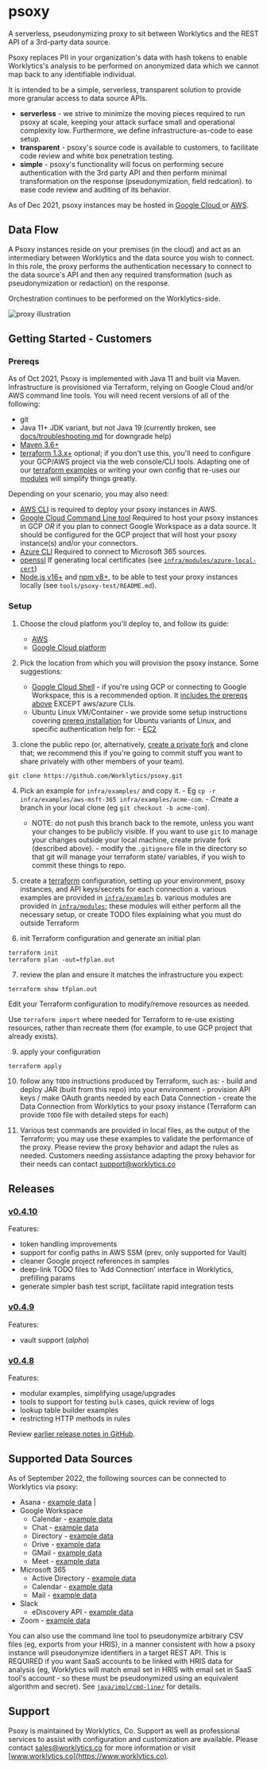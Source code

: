 # psoxy
A serverless, pseudonymizing proxy to sit between Worklytics and the REST API of a 3rd-party data
source.

Psoxy replaces PII in your organization's data with hash tokens to enable Worklytics's analysis to
be performed on anonymized data which we cannot map back to any identifiable individual.

It is intended to be a simple, serverless, transparent solution to provide more granular access to
data source APIs.
  - **serverless** - we strive to minimize the moving pieces required to run psoxy at scale, keeping
     your attack surface small and operational complexity low. Furthermore, we define
     infrastructure-as-code to ease setup.
  - **transparent** - psoxy's source code is available to customers, to facilitate code review
     and white box penetration testing.
  - **simple** - psoxy's functionality will focus on performing secure authentication with the 3rd
     party API and then perform minimal transformation on the response (pseudonymization, field
     redcation). to ease code review and auditing of its behavior.

As of Dec 2021, psoxy instances may be hosted in [Google Cloud ](docs/gcp/development.md) or
[AWS](docs/aws/getting-started.md).

## Data Flow

A Psoxy instances reside on your premises (in the cloud) and act as an intermediary between
Worklytics and the data source you wish to connect.  In this role, the proxy performs the
authentication necessary to connect to the data source's API and then any required transformation
(such as pseudonymization or redaction) on the response.

Orchestration continues to be performed on the Worklytics-side.

![proxy illustration](docs/proxy-illustration.jpg)

## Getting Started - Customers

### Prereqs
As of Oct 2021, Psoxy is implemented with Java 11 and built via Maven. Infrastructure is provisioned
via Terraform, relying on Google Cloud and/or AWS command line tools.  You will need recent
versions of all of the following:

  - git
  - Java 11+ JDK variant, but not Java 19 (currently broken, see [docs/troubleshooting.md](docs/troubleshooting.md) for downgrade help)
  - [Maven 3.6+](https://maven.apache.org/docs/history.html)
  - [terraform 1.3.x+](https://www.terraform.io/) optional; if you don't use this, you'll need to
    configure your GCP/AWS project via the web console/CLI tools. Adapting one of our
    [terraform examples](infra/examples) or writing your own config that re-uses our
    [modules](infra/modules) will simplify things greatly.

Depending on your scenario, you may also need:
  - [AWS CLI](https://docs.aws.amazon.com/cli/latest/userguide/getting-started-install.html) is
    required to deploy your psoxy instances in AWS.
  - [Google Cloud Command Line tool](https://cloud.google.com/sdk/docs/install) Required to host
    your psoxy instances in GCP *OR* if you plan to connect Google Workspace as a data source. It
    should be configured for the GCP project that will host your psoxy instance(s) and/or your
    connectors.
  - [Azure CLI](https://docs.microsoft.com/en-us/cli/azure/install-azure-cli) Required to connect to
    Microsoft 365 sources.
  - [openssl](https://www.openssl.org/) If generating local certificates (see
    [`infra/modules/azure-local-cert`](infra/modules/azuread-local-cert))
  - [Node.js v16+](https://nodejs.org/en/) and [npm v8+](https://www.npmjs.com/package/npm), to be
    able to test your proxy instances locally (see `tools/psoxy-test/README.md`).

### Setup

  1. Choose the cloud platform you'll deploy to, and follow its guide:
       - [AWS](docs/aws/getting-started.md)
       - [Google Cloud platform](docs/gcp/getting-started.md)

  2. Pick the location from which you will provision the psoxy instance. Some suggestions:

     - [Google Cloud Shell](https://cloud.google.com/shell/) - if you're using GCP or connecting to
       Google Workspace, this is a recommended option. It [includes the prereqs above](https://cloud.google.com/shell/docs/how-cloud-shell-works#tools) EXCEPT aws/azure CLIs.
     - Ubuntu Linux VM/Container - we provide some setup instructions covering [prereq installation](docs/prereqs-ubuntu.md)
       for Ubuntu variants of Linux, and specific authentication help for:
            - [EC2](docs/aws/getting-started.md)

  3. clone the public repo (or, alternatively, [create a private fork](docs/private-fork.md) and
     clone that; we recommend this if you're going to commit stuff you want to share privately with
     other members of your team).
```shell
git clone https://github.com/Worklytics/psoxy.git
```

  4. Pick an example for `infra/examples/` and copy it.
    - Eg `cp -r infra/examples/aws-msft-365 infra/examples/acme-com`.
    - Create a branch in your local clone (eg `git checkout -b acme-com`).
        - NOTE: do not push this branch back to the remote, unless you want your changes to be
          publicly visible. If you want to use `git` to manage your changes outside your local
          machine, create private fork (described above).
    - modify the `.gitignore` file in the directory so that git will manage your terraform state/
      variables, if you wish to commit these things to repo.

  5. create a [terraform](https://www.terraform.io/) configuration, setting up your environment,
     psoxy instances, and API keys/secrets for each connection
     a. various examples are provided in [`infra/examples`](/infra/examples)
     b. various modules are provided in [`infra/modules`](/infra/modules); these modules will either
        perform all the necessary setup, or create TODO files explaining what you must do outside
        Terraform

  6. init Terraform configuration and generate an initial plan
```shell
terraform init
terraform plan -out=tfplan.out
```

  7. review the plan and ensure it matches the infrastructure you expect:
```shell
terraform show tfplan.out
```

Edit your Terraform configuration to modify/remove resources as needed.

Use `terraform import` where needed for Terraform to re-use existing resources, rather than
recreate them (for example, to use GCP project that already exists).

  9. apply your configuration
```shell
terraform apply
```

  10. follow any `TODO` instructions produced by Terraform, such as:
     - build and deploy JAR (built from this repo) into your environment
     - provision API keys / make OAuth grants needed by each Data Connection
     - create the Data Connection from Worklytics to your psoxy instance (Terraform can provide
       `TODO` file with detailed steps for each)

  11. Various test commands are provided in local files, as the output of the Terraform; you may use
     these examples to validate the performance of the proxy. Please review the proxy behavior and
     adapt the rules as needed. Customers needing assistance adapting the proxy behavior for their
     needs can contact support@worklytics.co

## Releases

### [v0.4.10](https://github.com/Worklytics/psoxy/releases/tag/v0.4.10)
Features:
  - token handling improvements
  - support for config paths in AWS SSM (prev, only supported for Vault)
  - cleaner Google project references in samples
  - deep-link TODO files to 'Add Connection' interface in Worklytics, prefilling params
  - generate simpler bash test script, facilitate rapid integration tests


### [v0.4.9](https://github.com/Worklytics/psoxy/releases/tag/v0.4.9)

Features:
  - vault support (_alpha_)

### [v0.4.8](https://github.com/Worklytics/psoxy/releases/tag/v0.4.8)

Features:
 - modular examples, simplifying usage/upgrades
 - tools to support for testing `bulk` cases, quick review of logs
 - lookup table builder examples
 - restricting HTTP methods in rules

Review [earlier release notes in GitHub](https://github.com/Worklytics/psoxy/releases).

## Supported Data Sources
As of September 2022, the following sources can be connected to Worklytics via psoxy:

  * Asana - [example data](docs/sources/api-response-examples/asana) |
  * Google Workspace
    * Calendar - [example data](docs/sources/api-response-examples/g-workspace/calendar)
    * Chat - [example data](docs/sources/api-response-examples/g-workspace/google-chat)
    * Directory - [example data](docs/sources/api-response-examples/g-workspace/directory)
    * Drive - [example data](docs/sources/api-response-examples/g-workspace/gdrive-v3)
    * GMail - [example data](docs/sources/api-response-examples/g-workspace/gmail)
    * Meet - [example data](docs/sources/api-response-examples/g-workspace/meet)
  * Microsoft 365
    * Active Directory - [example data](docs/sources/api-response-examples/microsoft-365/directory)
    * Calendar - [example data](docs/sources/api-response-examples/microsoft-365/outlook-cal)
    * Mail - [example data](docs/sources/api-response-examples/microsoft-365/outlook-mail)
  * Slack
    * eDiscovery API - [example data](docs/sources/api-response-examples/slack)
  * Zoom - [example data](docs/sources/api-response-examples/zoom)

You can also use the command line tool to pseudonymize arbitrary CSV files (eg, exports from your
HRIS), in a manner consistent with how a psoxy instance will pseudonymize identifiers in a target
REST API. This is REQUIRED if you want SaaS accounts to be linked with HRIS data for analysis (eg,
Worklytics will match email set in HRIS with email set in SaaS tool's account - so these must be
pseudonymized using an equivalent algorithm and secret). See [`java/impl/cmd-line/`](/java/impl/cmd-line)
for details.


## Support

Psoxy is maintained by Worklytics, Co. Support as well as professional services to assist with
configuration and customization are available. Please contact
[sales@worklytics.co](mailto:sales@worklytics.co) for more information or visit
[www.worklytics.co](https://www.worklytics.co).
